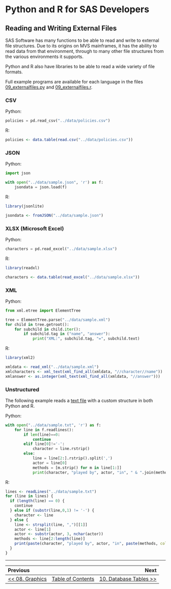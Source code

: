 # Python and R for SAS Developers

## Reading and Writing External Files

SAS Software has many functions to be able to read and write to external file structures.  Due to its origins on MVS mainframes, it has the ability to read data from that environment, through to many other file structures from the various environments it supports.

Python and R also have libraries to be able to read a wide variety of file formats.

Full example programs are available for each language in the files [09_externalfiles.py](../src/09_externalfiles.py) and [09_externalfiles.r](../src/09_externalfiles.r).


### CSV

Python:

```python
policies = pd.read_csv("../data/policies.csv")
```

R:

```r
policies <- data.table(read.csv("../data/policies.csv"))
```


### JSON

Python:

```python
import json

with open("../data/sample.json", 'r') as f:
    jsondata = json.load(f)
```

R:

```r
library(jsonlite)

jsondata <- fromJSON("../data/sample.json")
```


### XLSX (Microsoft Excel)

Python:

```python
characters = pd.read_excel("../data/sample.xlsx")
```

R:

```r
library(readxl)

characters <- data.table(read_excel("../data/sample.xlsx"))
```


### XML

Python:

```python
from xml.etree import ElementTree

tree = ElementTree.parse("../data/sample.xml")
for child in tree.getroot():
    for subchild in child.iter():
        if subchild.tag in ("name", "answer"):
            print("XML:", subchild.tag, "=", subchild.text)
```

R:

```r
library(xml2)

xmldata <- read_xml("../data/sample.xml")
xmlcharacters <- xml_text(xml_find_all(xmldata, "//character//name"))
xmlanswer <- as.integer(xml_text(xml_find_all(xmldata, "//answer")))
```


### Unstructured

The following example reads a [text file](../data/sample.txt) with a custom structure in both Python and R.

Python:

```python
with open("../data/sample.txt", 'r') as f:
    for line in f.readlines():
        if len(line)==0:
            continue
        elif line[0]!='-':
            character = line.rstrip()
        else:
            line = line[2:].rstrip().split(',')
            actor = line[0]
            methods = [m.strip() for m in line[1:]]
            print(character, "played by", actor, "in", " & ".join(methods))
```

R:

```r
lines <- readLines("../data/sample.txt")
for (line in lines) {
  if (length(line) == 0) {
    continue
  } else if (substr(line,0,1) != '-') {
    character <- line
  } else {
    line <- strsplit(line, ",")[[1]]
    actor <- line[1]
    actor <- substr(actor, 3, nchar(actor))
    methods <- line[2:length(line)]
    print(paste(character, "played by", actor, "in", paste(methods, collapse=" &")))
  }
}
```


---

| Previous       |                | Next           |
|:-------------- |:--------------:| --------------:|
| [&lt;&lt; 08. Graphics](08_Graphics.md) | [Table of Contents](00_TOC.md) | [10. Database Tables &gt;&gt;](10_Databases.md) |
